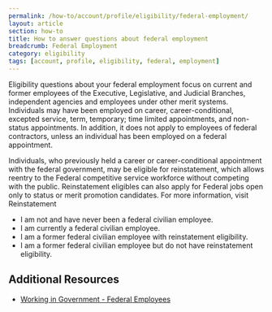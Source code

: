 ```yaml
---
permalink: /how-to/account/profile/eligibility/federal-employment/
layout: article
section: how-to
title: How to answer questions about federal employment
breadcrumb: Federal Employment
category: eligibility
tags: [account, profile, eligibility, federal, employment]
---
```


Eligibility questions about your federal employment focus on current and former employees of the Executive, Legislative, and Judicial Branches, independent agencies and employees under other merit systems. Individuals may have been employed on career, career-conditional, excepted service, term, temporary; time limited appointments, and non-status appointments. In addition, it does not apply to employees of federal contractors, unless an individual has been employed on a federal appointment. 

Individuals, who previously held a career or career-conditional appointment with the federal government, may be eligible for reinstatement, which allows reentry to the Federal competitive service workforce without competing with the public. Reinstatement eligibles can also apply for Federal jobs open only to status or merit promotion candidates. For more information, visit Reinstatement

* I am not and have never been a federal civilian employee.
* I am currently a federal civilian employee.
* I am a former federal civilian employee with reinstatement eligibility.
* I am a former federal civilian employee but do not have reinstatement eligibility.


## Additional Resources

* [Working in Government - Federal Employees](../../../../working-in-government/unique-hiring-paths/federal-employees/)

